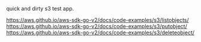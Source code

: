 quick and dirty s3 test app.

https://aws.github.io/aws-sdk-go-v2/docs/code-examples/s3/listobjects/
https://aws.github.io/aws-sdk-go-v2/docs/code-examples/s3/putobject/
https://aws.github.io/aws-sdk-go-v2/docs/code-examples/s3/deleteobject/

